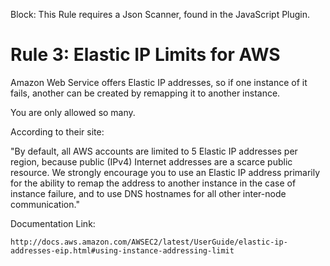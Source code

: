 Block: This Rule requires a Json Scanner, found in the JavaScript Plugin.

# Rule 3: Elastic IP Limits for AWS

Amazon Web Service offers Elastic IP addresses, so if one instance of it fails, another can be created by remapping it to another instance.

You are only allowed so many.

According to their site:

"By default, all AWS accounts are limited to 5 Elastic IP addresses per region, 
because public (IPv4) Internet addresses are a scarce public resource. 
We strongly encourage you to use an Elastic IP address primarily for the ability to remap
the address to another instance in the case of instance failure, and to use DNS hostnames 
for all other inter-node communication."

Documentation Link: 

```
http://docs.aws.amazon.com/AWSEC2/latest/UserGuide/elastic-ip-addresses-eip.html#using-instance-addressing-limit
```